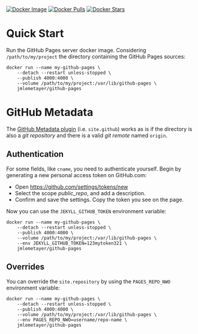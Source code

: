 [![Docker Image][mbadger-image]][mbadger] [![Docker Pulls][shields-pulls]][hub] [![Docker Stars][shields-stars]][hub]

# Quick Start

Run the GitHub Pages server docker image. Considering `/path/to/my/project` the
directory containing the GitHub Pages sources:

    docker run --name my-github-pages \
        --detach --restart unless-stopped \
        --publish 4000:4000 \
        --volume /path/to/my/project:/var/lib/github-pages \
        jmlemetayer/github-pages

# GitHub Metadata

The [GitHub Metadata plugin][github-metadata] (i.e. `site.github`) works as is
if the directory is also a *git repository* and there is a valid *git remote*
named `origin`.

## Authentication

For some fields, like `cname`, you need to authenticate yourself. Begin by
generating a new personal access token on GitHub.com:

 * Open https://github.com/settings/tokens/new
 * Select the scope *public_repo*, and add a description.
 * Confirm and save the settings. Copy the token you see on the page.

Now you can use the `JEKYLL_GITHUB_TOKEN` environment variable:

    docker run --name my-github-pages \
        --detach --restart unless-stopped \
        --publish 4000:4000 \
        --volume /path/to/my/project:/var/lib/github-pages \
        --env JEKYLL_GITHUB_TOKEN=123mytoken321 \
        jmlemetayer/github-pages

## Overrides

You can override the `site.repository` by using the `PAGES_REPO_NWO`
environment variable:

    docker run --name my-github-pages \
        --detach --restart unless-stopped \
        --publish 4000:4000 \
        --volume /path/to/my/project:/var/lib/github-pages \
        --env PAGES_REPO_NWO=username/repo-name \
        jmlemetayer/github-pages

[hub]: https://hub.docker.com/r/jmlemetayer/github-pages
[shields-pulls]: https://img.shields.io/docker/pulls/jmlemetayer/github-pages.svg
[shields-stars]: https://img.shields.io/docker/stars/jmlemetayer/github-pages.svg
[mbadger]: https://microbadger.com/images/jmlemetayer/github-pages
[mbadger-image]: https://images.microbadger.com/badges/image/jmlemetayer/github-pages.svg
[github-metadata]: https://github.com/jekyll/github-metadata
